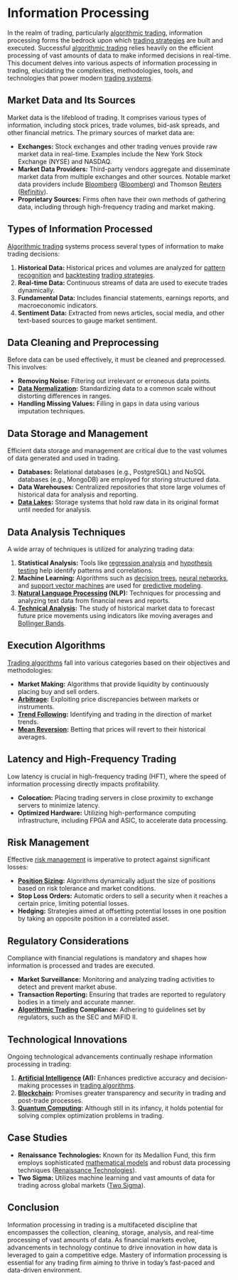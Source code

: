 # Information Processing

In the realm of trading, particularly [algorithmic trading](../a/algorithmic_trading.md), information processing forms the bedrock upon which [trading strategies](../t/trading_strategies.md) are built and executed. Successful [algorithmic trading](../a/algorithmic_trading.md) relies heavily on the efficient processing of vast amounts of data to make informed decisions in real-time. This document delves into various aspects of information processing in trading, elucidating the complexities, methodologies, tools, and technologies that power modern [trading systems](../t/trading_systems.md).

## Market Data and Its Sources

Market data is the lifeblood of trading. It comprises various types of information, including stock prices, trade volumes, bid-ask spreads, and other financial metrics. The primary sources of market data are:

- **Exchanges:** Stock exchanges and other trading venues provide raw market data in real-time. Examples include the New York Stock Exchange (NYSE) and NASDAQ.
- **Market Data Providers:** Third-party vendors aggregate and disseminate market data from multiple exchanges and other sources. Notable market data providers include [Bloomberg](../b/bloomberg.md) ([Bloomberg](https://www.bloomberg.com)) and Thomson [Reuters](../r/reuters.md) ([Refinitiv](https://www.refinitiv.com)).
- **Proprietary Sources:** Firms often have their own methods of gathering data, including through high-frequency trading and market making.

## Types of Information Processed

[Algorithmic trading](../a/algorithmic_trading.md) systems process several types of information to make trading decisions:

1. **Historical Data:** Historical prices and volumes are analyzed for [pattern recognition](../p/pattern_recognition.md) and [backtesting](../b/backtesting.md) [trading strategies](../t/trading_strategies.md).
2. **Real-time Data:** Continuous streams of data are used to execute trades dynamically.
3. **Fundamental Data:** Includes financial statements, earnings reports, and macroeconomic indicators.
4. **Sentiment Data:** Extracted from news articles, social media, and other text-based sources to gauge market sentiment.

## Data Cleaning and Preprocessing

Before data can be used effectively, it must be cleaned and preprocessed. This involves:

- **Removing Noise:** Filtering out irrelevant or erroneous data points.
- **[Data Normalization](../d/data_normalization.md):** Standardizing data to a common scale without distorting differences in ranges.
- **Handling Missing Values:** Filling in gaps in data using various imputation techniques.

## Data Storage and Management

Efficient data storage and management are critical due to the vast volumes of data generated and used in trading.

- **Databases:** Relational databases (e.g., PostgreSQL) and NoSQL databases (e.g., MongoDB) are employed for storing structured data.
- **Data Warehouses:** Centralized repositories that store large volumes of historical data for analysis and reporting.
- **[Data Lakes](../d/data_lakes_in_trading.md):** Storage systems that hold raw data in its original format until needed for analysis.

## Data Analysis Techniques

A wide array of techniques is utilized for analyzing trading data:

1. **Statistical Analysis:** Tools like [regression analysis](../r/regression_analysis.md) and [hypothesis testing](../h/hypothesis_testing.md) help identify patterns and correlations.
2. **Machine Learning:** Algorithms such as [decision trees](../d/decision_trees.md), [neural networks](../n/neural_networks_in_trading.md), and [support vector machines](../s/support_vector_machines_in_trading.md) are used for [predictive modeling](../p/predictive_modeling.md).
3. **[Natural Language Processing](../n/natural_language_processing_(nlp)_in_trading.md) (NLP):** Techniques for processing and analyzing text data from financial news and reports.
4. **[Technical Analysis](../t/technical_analysis.md):** The study of historical market data to forecast future price movements using indicators like moving averages and [Bollinger Bands](../b/bollinger_bands.md).

## Execution Algorithms

[Trading algorithms](../t/trading_algorithms.md) fall into various categories based on their objectives and methodologies:

- **Market Making:** Algorithms that provide liquidity by continuously placing buy and sell orders.
- **[Arbitrage](../a/arbitrage.md):** Exploiting price discrepancies between markets or instruments.
- **[Trend Following](../t/trend_following.md):** Identifying and trading in the direction of market trends.
- **[Mean Reversion](../m/mean_reversion.md):** Betting that prices will revert to their historical averages.

## Latency and High-Frequency Trading

Low latency is crucial in high-frequency trading (HFT), where the speed of information processing directly impacts profitability.

- **Colocation:** Placing trading servers in close proximity to exchange servers to minimize latency.
- **Optimized Hardware:** Utilizing high-performance computing infrastructure, including FPGA and ASIC, to accelerate data processing.

## Risk Management

Effective [risk management](../r/risk_management.md) is imperative to protect against significant losses:

- **[Position Sizing](../p/position_sizing.md):** Algorithms dynamically adjust the size of positions based on risk tolerance and market conditions.
- **Stop Loss Orders:** Automatic orders to sell a security when it reaches a certain price, limiting potential losses.
- **Hedging:** Strategies aimed at offsetting potential losses in one position by taking an opposite position in a correlated asset.

## Regulatory Considerations

Compliance with financial regulations is mandatory and shapes how information is processed and trades are executed.

- **Market Surveillance:** Monitoring and analyzing trading activities to detect and prevent market abuse.
- **Transaction Reporting:** Ensuring that trades are reported to regulatory bodies in a timely and accurate manner.
- **[Algorithmic Trading](../a/algorithmic_trading.md) Compliance:** Adhering to guidelines set by regulators, such as the SEC and MiFID II.

## Technological Innovations

Ongoing technological advancements continually reshape information processing in trading:

1. **[Artificial Intelligence](../a/artificial_intelligence_in_trading.md) (AI):** Enhances predictive accuracy and decision-making processes in [trading algorithms](../t/trading_algorithms.md).
2. **[Blockchain](../b/blockchain_in_trading.md):** Promises greater transparency and security in trading and post-trade processes.
3. **[Quantum Computing](../q/quantum_computing_in_trading.md):** Although still in its infancy, it holds potential for solving complex optimization problems in trading.

## Case Studies

- **Renaissance Technologies:** Known for its Medallion Fund, this firm employs sophisticated [mathematical models](../m/mathematical_models_in_trading.md) and robust data processing techniques ([Renaissance Technologies](https://www.rentec.com/)).
- **Two Sigma:** Utilizes machine learning and vast amounts of data for trading across global markets ([Two Sigma](https://www.twosigma.com)).

## Conclusion

Information processing in trading is a multifaceted discipline that encompasses the collection, cleaning, storage, analysis, and real-time processing of vast amounts of data. As financial markets evolve, advancements in technology continue to drive innovation in how data is leveraged to gain a competitive edge. Mastery of information processing is essential for any trading firm aiming to thrive in today’s fast-paced and data-driven environment.
